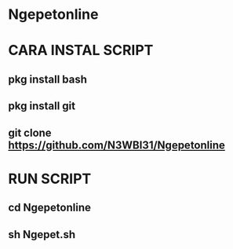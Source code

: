 # Ngepetonline

# CARA INSTAL SCRIPT 
## pkg install bash
## pkg install git
## git clone https://github.com/N3WBI31/Ngepetonline
# RUN SCRIPT 
## cd Ngepetonline
## sh Ngepet.sh
